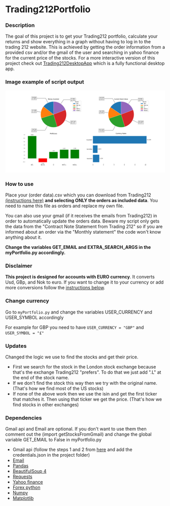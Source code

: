 # Trading212Portfolio
### Description
The goal of this project is to get your Trading212 portfolio, calculate your returns and show everything in a graph without having to log in to the trading 212 website. 
This is achieved by getting the order information from a provided csv and/or the gmail of the user and searching in yahoo finance for the current price of the stocks.
For a more interactive version of this project check out [Trading212DesktopApp](https://github.com/alex999ar/Trading212DesktopApp) which is a fully functional desktop app.

### Image example of script output
![](/example_output.png)

### How to use
Place your (order data).csv which you can download from Trading212 
[(instructions here)](https://community.trading212.com/t/new-feature-export-your-investing-history/35612) **and selecting ONLY the orders as included data**.
You need to name this file as orders and replace my own file.

You can also use your gmail (if it receives the emails from Trading212) in order to automatically update the orders data. Beware my script only gets the data
from the "Contract Note Statement from Trading 212" so if you are informed about an order via the "Monthly statement" the code won't know anything about it.

**Change the variables GET_EMAIL and EXTRA_SEARCH_ARGS in the myPortfolio.py accordingly.**

### Disclaimer
**This project is designed for accounts with EURO currency**. It converts Usd, GBp, and Nok to euro. If you want to change it to your currency or add more conversions
follow the [instructions below](https://github.com/alex999ar/Trading212Portfolio#change-currency). 

### Change currency
Go to `myPortfolio.py` and change the variables USER_CURRENCY and USER_SYMBOL accordingly

For example for GBP you need to have `USER_CURRENCY = "GBP"` and `USER_SYMBOL = "£"`

### Updates
Changed the logic we use to find the stocks and get their price. 
* First we search for the stock in the London stock exchange because that's the exchange Trading212 "prefers". To do that we just add ".L" at the end of the stock name. 
* If we don't find the stock this way then we try with the original name. (That's how we find most of the US stocks)
* If none of the above work then we use the isin and get the first ticker that matches it. Then using that ticker we get the price. (That's how we find stocks in other
exchanges) 

### Dependencies
Gmail api and Email are optional. If you don't want to use them then comment out the (import getStocksFromGmail) and change the global variable
GET_EMAIL to False in myPortfolio.py
- Gmail api (follow the steps 1 and 2 from [here](https://developers.google.com/gmail/api/quickstart/python) and add the credentials.json in the project folder)
- [Email](https://pypi.org/project/email/)
- [Pandas](https://pandas.pydata.org/pandas-docs/stable/getting_started/install.html)
- [BeautifulSoup 4](https://pypi.org/project/beautifulsoup4/)
- [Requests](https://pypi.org/project/requests/)
- [Yahoo finance](https://pypi.org/project/yahoo-fin/)
- [Forex python](https://pypi.org/project/forex-python/)
- [Numpy](https://numpy.org/install/)
- [Matplotlib](https://pypi.org/project/matplotlib/)
